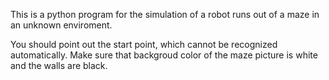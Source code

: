 This is a python program for the simulation of a robot runs out of a maze in an unknown enviroment.

You should point out the start point, which cannot be recognized automatically.
Make sure that backgroud color of the maze picture is white and the walls are black.
